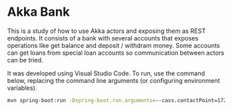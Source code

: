 # Akka Bank

This is a study of how to use Akka actors and exposing them as REST endpoints. It consists of a bank with several accounts that exposes operations like get balance and deposit / withdram money. Some accounts can get loans from special loan accounts so communication between actors can be tried.

It was developed using Visual Studio Code. To run, use the command below, replacing the command line arguments (or configuring environment variables).
```bash
mvn spring-boot:run -Dspring-boot.run.arguments=--cass.contactPoint=172.18.0.1,--cass.keyspace=ledger,--cass.username=xxx,--cass.password=xxx
```